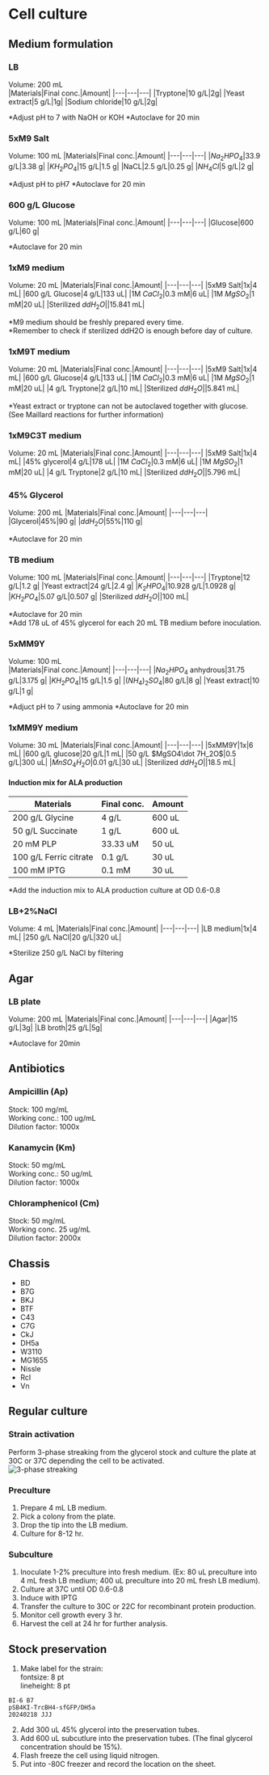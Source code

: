 # Cell culture

## Medium formulation
### LB
Volume: 200 mL  
|Materials|Final conc.|Amount|
|---|---|---|
|Tryptone|10 g/L|2g|
|Yeast extract|5 g/L|1g|
|Sodium chloride|10 g/L|2g|  

*Adjust pH to 7 with NaOH or KOH
*Autoclave for 20 min  

### 5xM9 Salt
Volume: 100 mL
|Materials|Final conc.|Amount|
|---|---|---|
|$Na_2HPO_4$|33.9 g/L|3.38 g|
|$KH_2PO_4$|15 g/L|1.5 g|
|NaCL|2.5 g/L|0.25 g|
|$NH_4Cl$|5 g/L|2 g|

*Adjust pH to pH7
*Autoclave for 20 min

### 600 g/L Glucose
Volume: 100 mL
|Materials|Final conc.|Amount|
|---|---|---|
|Glucose|600 g/L|60 g|

*Autoclave for 20 min

### 1xM9 medium
Volume: 20 mL
|Materials|Final conc.|Amount|
|---|---|---|
|5xM9 Salt|1x|4 mL|
|600 g/L Glucose|4 g/L|133 uL|
|1M $CaCl_2$|0.3 mM|6 uL|
|1M $MgSO_2$|1 mM|20 uL|
|Sterilized $ddH_2O$||15.841 mL|

*M9 medium should be freshly prepared every time.  
*Remember to check if sterilized ddH2O is enough before day of culture.  


### 1xM9T medium
Volume: 20 mL
|Materials|Final conc.|Amount|
|---|---|---|
|5xM9 Salt|1x|4 mL|
|600 g/L Glucose|4 g/L|133 uL|
|1M $CaCl_2$|0.3 mM|6 uL|
|1M $MgSO_2$|1 mM|20 uL|
|4 g/L Tryptone|2 g/L|10 mL|
|Sterilized $ddH_2O$||5.841 mL|

*Yeast extract or tryptone can not be autoclaved together with glucose. (See Maillard reactions for further information)  

### 1xM9C3T medium
Volume: 20 mL
|Materials|Final conc.|Amount|
|---|---|---|
|5xM9 Salt|1x|4 mL|
|45% glycerol|4 g/L|178 uL|
|1M $CaCl_2$|0.3 mM|6 uL|
|1M $MgSO_2$|1 mM|20 uL|
|4 g/L Tryptone|2 g/L|10 mL|
|Sterilized $ddH_2O$||5.796 mL|

### 45% Glycerol
Volume: 200 mL
|Materials|Final conc.|Amount|
|---|---|---|
|Glycerol|45%|90 g|
|$ddH_2O$|55%|110 g|

*Autoclave for 20 min  

### TB medium
Volume: 100 mL
|Materials|Final conc.|Amount|
|---|---|---|
|Tryptone|12 g/L|1.2 g|
|Yeast extract|24 g/L|2.4 g|
|$K_2HPO_4$|10.928 g/L|1.0928 g|
|$KH_2PO_4$|5.07 g/L|0.507 g|
|Sterilized $ddH_2O$||100 mL|  

*Autoclave for 20 min  
*Add 178 uL of 45% glycerol for each 20 mL TB medium before inoculation.  

### 5xMM9Y
Volume: 100 mL  
|Materials|Final conc.|Amount|
|---|---|---|
|$Na_2HPO_4$ anhydrous|31.75 g/L|3.175 g|
|$KH_2PO_4$|15 g/L|1.5 g|
|$(NH_4)_2SO_4$|80 g/L|8 g|
|Yeast extract|10 g/L|1 g|

*Adjuct pH to 7 using ammonia
*Autoclave for 20 min

### 1xMM9Y medium
Volume: 30 mL
|Materials|Final conc.|Amount|
|---|---|---|
|5xMM9Y|1x|6 mL|
|600 g/L glucose|20 g/L|1 mL|
|50 g/L $MgSO4\dot 7H_2O$|0.5 g/L|300 uL|
|$MnSO_4\dot H_2O$|0.01 g/L|30 uL|
|Sterilized $ddH_2O$||18.5 mL|

#### Induction mix for ALA production
|Materials|Final conc.|Amount|
|---|---|---|
|200 g/L Glycine|4 g/L|600 uL|
|50 g/L Succinate|1 g/L| 600 uL|
|20 mM PLP|33.33 uM|50 uL|
|100 g/L Ferric citrate|0.1 g/L|30 uL|
|100 mM IPTG|0.1 mM|30 uL|

*Add the induction mix to ALA production culture at OD 0.6-0.8  

### LB+2%NaCl
Volume: 4 mL
|Materials|Final conc.|Amount|
|---|---|---|
|LB medium|1x|4 mL|
|250 g/L NaCl|20 g/L|320 uL|

*Sterilize 250 g/L NaCl by filtering



## Agar
### LB plate
Volume: 200 mL
|Materials|Final conc.|Amount|
|---|---|---|
|Agar|15 g/L|3g|
|LB broth|25 g/L|5g|  

*Autoclave for 20min  


## Antibiotics
### Ampicillin (Ap)
Stock: 100 mg/mL  
Working conc.: 100 ug/mL  
Dilution factor: 1000x  

###  Kanamycin (Km)
Stock: 50 mg/mL  
Working conc.: 50 ug/mL  
Dilution factor: 1000x  

### Chloramphenicol (Cm)
Stock: 50 mg/mL  
Working conc. 25 ug/mL  
Dilution factor: 2000x   


## Chassis
-   BD
-   B7G
-   BKJ
-   BTF
-   C43
-   C7G
-   CkJ
-   DH5a
-   W3110
-   MG1655
-   Nissle
-   RcI
-   Vn

## Regular culture  

### Strain activation  
Perform 3-phase streaking from the glycerol stock and culture the plate at 30C or 37C depending the cell to be activated.   
![3-phase streaking](img/three-phase-streaking.png)

### Preculture  
1. Prepare 4 mL LB medium.
2. Pick a colony from the plate. 
3. Drop the tip into the LB medium.
4. Culture for 8-12 hr.

### Subculture  
1. Inoculate 1-2% preculture into fresh medium. (Ex: 80 uL preculture into 4 mL fresh LB medium; 400 uL preculture into 20 mL fresh LB medium).  
2. Culture at 37C until OD 0.6-0.8 
3. Induce with IPTG 
4. Transfer the culture to 30C or 22C for recombinant protein production.  
5. Monitor cell growth every 3 hr.  
6. Harvest the cell at 24 hr for further analysis.  

##  Stock preservation
1. Make label for the strain:  
fontsize: 8 pt  
lineheight: 8 pt  
```
BI-6 B7
pSB4KI-TrcBH4-sfGFP/DH5a
20240218 JJJ
```  
2. Add 300 uL 45% glycerol into the preservation tubes. 
3. Add 600 uL subcutlure into the preservation tubes. (The final glycerol concentration should be 15%).
4. Flash freeze the cell using liquid nitrogen.  
5. Put into -80C freezer and record the location on the sheet.  

